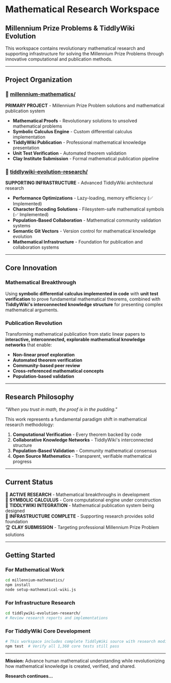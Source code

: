 # Mathematical Research Workspace
## Millennium Prize Problems & TiddlyWiki Evolution

This workspace contains revolutionary mathematical research and supporting infrastructure for solving the Millennium Prize Problems through innovative computational and publication methods.

---

## Project Organization

### 🧮 [millennium-mathematics/](millennium-mathematics/)
**PRIMARY PROJECT** - Millennium Prize Problem solutions and mathematical publication system

- **Mathematical Proofs** - Revolutionary solutions to unsolved mathematical problems
- **Symbolic Calculus Engine** - Custom differential calculus implementation  
- **TiddlyWiki Publication** - Professional mathematical knowledge presentation
- **Unit Test Verification** - Automated theorem validation
- **Clay Institute Submission** - Formal mathematical publication pipeline

### 🔬 [tiddlywiki-evolution-research/](tiddlywiki-evolution-research/)
**SUPPORTING INFRASTRUCTURE** - Advanced TiddlyWiki architectural research

- **Performance Optimizations** - Lazy-loading, memory efficiency (✅ Implemented)
- **Character Encoding Solutions** - Filesystem-safe mathematical symbols (✅ Implemented)
- **Population-Based Collaboration** - Mathematical community validation systems
- **Semantic Git Vectors** - Version control for mathematical knowledge evolution
- **Mathematical Infrastructure** - Foundation for publication and collaboration systems

---

## Core Innovation

### Mathematical Breakthrough
Using **symbolic differential calculus implemented in code** with **unit test verification** to prove fundamental mathematical theorems, combined with **TiddlyWiki's interconnected knowledge structure** for presenting complex mathematical arguments.

### Publication Revolution
Transforming mathematical publication from static linear papers to **interactive, interconnected, explorable mathematical knowledge networks** that enable:

- **Non-linear proof exploration**
- **Automated theorem verification**  
- **Community-based peer review**
- **Cross-referenced mathematical concepts**
- **Population-based validation**

---

## Research Philosophy

*"When you trust in math, the proof is in the pudding."*

This work represents a fundamental paradigm shift in mathematical research methodology:

1. **Computational Verification** - Every theorem backed by code
2. **Collaborative Knowledge Networks** - TiddlyWiki's interconnected structure  
3. **Population-Based Validation** - Community mathematical consensus
4. **Open Source Mathematics** - Transparent, verifiable mathematical progress

---

## Current Status

🎯 **ACTIVE RESEARCH** - Mathematical breakthroughs in development  
🧮 **SYMBOLIC CALCULUS** - Core computational engine under construction  
📝 **TIDDLYWIKI INTEGRATION** - Mathematical publication system being designed  
🔬 **INFRASTRUCTURE COMPLETE** - Supporting research provides solid foundation  
🏆 **CLAY SUBMISSION** - Targeting professional Millennium Prize Problem solutions

---

## Getting Started

### For Mathematical Work
```bash
cd millennium-mathematics/
npm install
node setup-mathematical-wiki.js
```

### For Infrastructure Research  
```bash
cd tiddlywiki-evolution-research/
# Review research reports and implementations
```

### For TiddlyWiki Core Development
```bash
# This workspace includes complete TiddlyWiki source with research modifications
npm test  # Verify all 1,360 core tests still pass
```

---

**Mission:** Advance human mathematical understanding while revolutionizing how mathematical knowledge is created, verified, and shared.

**Research continues...**